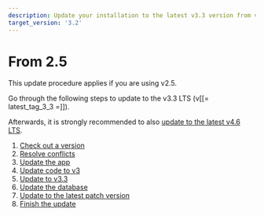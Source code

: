 ```yaml
---
description: Update your installation to the latest v3.3 version from v2.5.
target_version: '3.2'
---
```


# From 2.5

This update procedure applies if you are using v2.5.

Go through the following steps to update to the v3.3 LTS (v[[= latest_tag_3_3 =]]).

Afterwards, it is strongly recommended to also [update to the latest v4.6 LTS](to_4.0.md).

1. [Check out a version](to_3.2.md)
1. [Resolve conflicts](to_3.2.md#2-resolve-conflicts)
1. [Update the app](to_3.2.md#3-update-the-app)
1. [Update code to v3](adapt_code_to_v3.md)
1. [Update to v3.3](to_3.3.md)
1. [Update the database](to_3.3.md#6-update-the-database)
1. [Update to the latest patch version](update_from_3.3.md)
1. [Finish the update](update_from_3.3.md#finish-the-update)
